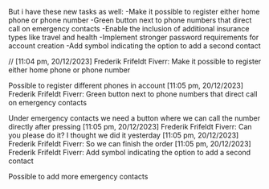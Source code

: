 But i have these new tasks as well:
-Make it possible to register either home phone or phone number
-Green button next to phone numbers that direct call on emergency contacts
-Enable the inclusion of additional insurance types like travel and health
-Implement stronger password requirements for account creation
-Add symbol indicating the option to add a second contact


//
[11:04 pm, 20/12/2023] Frederik Frifeldt Fiverr: Make it possible to register either home phone or phone number

Possible to register different phones in account
[11:05 pm, 20/12/2023] Frederik Frifeldt Fiverr: Green button next to phone numbers that direct call on emergency contacts

Under emergency contacts we need a button where we can call the number directly after pressing
[11:05 pm, 20/12/2023] Frederik Frifeldt Fiverr: Can you please do it? I thought we did it yesterday
[11:05 pm, 20/12/2023] Frederik Frifeldt Fiverr: So we can finish the order
[11:05 pm, 20/12/2023] Frederik Frifeldt Fiverr: Add symbol indicating the option to add a second contact

Possible to add more emergency contacts